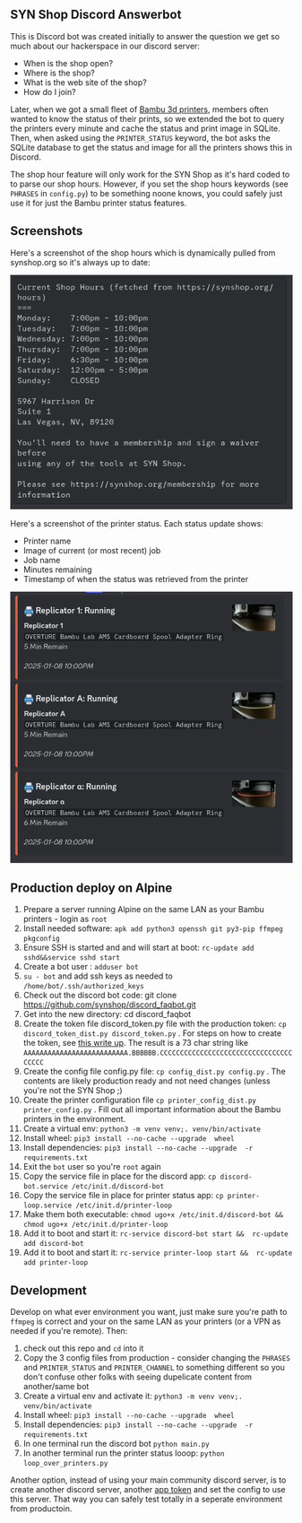 ## SYN Shop Discord Answerbot

This is Discord bot was created initially to answer the question we get so much about our hackerspace in our discord server:
* When is the shop open?
* Where is the shop?
* What is the web site of the shop?
* How do I join?

Later, when we got a small fleet of [Bambu 3d printers](https://bambulab.com/en-us/x1), members often wanted to know the status of their prints, so we extended the bot to query the printers every minute and cache the status and print image in SQLite.  Then, when asked using the `PRINTER_STATUS` keyword, the bot asks the SQLite database to get the status and image for all the printers shows this in Discord.

The shop hour feature will only work for the SYN Shop as it's hard coded to to parse our shop hours.  However, if you set the shop hours keywords (see `PHRASES` in `config.py`) to be something noone knows, you could safely just use it for just the Bambu printer status features.

## Screenshots

Here's a screenshot of the shop hours which is dynamically pulled from synshop.org so it's always up to date:

![ASCII table showing SYN Shop hours , URL and address](./shop.hours.png)

Here's a screenshot of the printer status.  Each status update shows:
* Printer name
* Image of current (or most recent) job
* Job name
* Minutes remaining
* Timestamp of when the status was retrieved from the printer

![Screenshot of 3 embed's in Discrod showing the status of the 3 printers including printer name, job name, remaining minutes and date of status](./printer.status.png)


## Production deploy on Alpine

1. Prepare a server running Alpine on the same LAN as your Bambu printers - login as `root`
2. Install needed software: `apk add python3 openssh git py3-pip ffmpeg pkgconfig`
3. Ensure SSH is started and and will start at boot: `rc-update add sshd&&service sshd start`
4. Create a bot user : `adduser bot`
5. `su - bot` and add ssh keys as needed to `/home/bot/.ssh/authorized_keys`
6. Check out the discord bot code: git clone https://github.com/synshop/discord_faqbot.git
7. Get into the new directory: cd discord_faqbot
8. Create the token file discord_token.py file with the production token: `cp discord_token_dist.py discord_token.py` . For steps on how to create the token, see [this write up](https://realpython.com/how-to-make-a-discord-bot-python/#creating-an-application).  The result is a 73 char string like `AAAAAAAAAAAAAAAAAAAAAAAAAA.BBBBBB.CCCCCCCCCCCCCCCCCCCCCCCCCCCCCCCCCCCCCC`
9. Create the config file config.py file: `cp config_dist.py config.py` . The contents are likely production ready and not need changes (unless you're not the SYN Shop ;)
10. Create the printer configuration file `cp printer_config_dist.py printer_config.py` .  Fill out all important information about the Bambu printers in the environment.
11. Create a virtual env: `python3 -m venv venv;. venv/bin/activate`
12. Install wheel: `pip3 install --no-cache --upgrade  wheel`
13. Install dependencies: `pip3 install --no-cache --upgrade  -r requirements.txt`
14. Exit the `bot` user so you're `root` again
15. Copy the service file in place for the discord app: `cp discord-bot.service /etc/init.d/discord-bot`
16. Copy the service file in place for printer status app: `cp printer-loop.service /etc/init.d/printer-loop`
17. Make them both executable: `chmod ugo+x /etc/init.d/discord-bot && chmod ugo+x /etc/init.d/printer-loop` 
18. Add it to boot and start it: `rc-service discord-bot start &&  rc-update add discord-bot`
19. Add it to boot and start it: `rc-service printer-loop start &&  rc-update add printer-loop`

## Development

Develop on what ever environment you want, just make sure you're path to `ffmpeg` is correct and your on the same LAN as your printers (or a VPN as needed if you're remote).  Then:

1. check out this repo and `cd` into it
2. Copy the 3 config files from production - consider changing the `PHRASES` and `PRINTER_STATUS` and `PRINTER_CHANNEL` to something different so you don't confuse other folks with seeing dupelicate content from another/same bot
3. Create a virtual env and activate it: `python3 -m venv venv;. venv/bin/activate`
4. Install wheel: `pip3 install --no-cache --upgrade  wheel`
5. Install dependencies: `pip3 install --no-cache --upgrade  -r requirements.txt`
6. In one terminal run the discord bot `python main.py`
7. In another terminal run the printer status looop: `python loop_over_printers.py`

Another option, instead of using your main community discord server, is to create another discord server, another [app token](https://realpython.com/how-to-make-a-discord-bot-python/#creating-an-application) and set the config to use this server.  That way you can safely test totally in a seperate environment from productoin.
